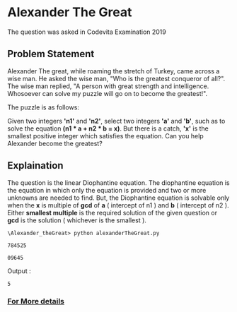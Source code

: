 # Alexander The Great

The question was asked in Codevita Examination 2019

## Problem Statement

Alexander The great, while roaming the stretch of Turkey, came across a wise man. He asked the wise man, "Who is the greatest conqueror of all?". The wise man replied, "A person with great strength and intelligence. Whosoever can solve my puzzle will go on to become the greatest!". 

The puzzle is as follows:

Given two integers **'n1'** and **'n2'**, select two integers **'a'** and **'b'**, such as to solve the equation **(n1 * a + n2 * b = x)**. But there is a catch, **'x'** is the smallest positive integer which satisfies the equation. Can you help Alexander become the greatest?

## Explaination

The question is the linear Diophantine equation. The diophantine equation is the equation in which only the equation is provided and two or more unknowns are needed to find. But, the Diophantine equation is solvable only when the **x** is multiple of **gcd** of **a** ( intercept of n1 ) and **b** ( intercept of n2 ). Either **smallest multiple** is the required solution of the given question or **gcd** is the solution ( whichever is the smallest ).

```\Alexander_theGreat> python alexanderTheGreat.py```

```784525```

```09645```

Output :

```5```


### [For More details](https://en.wikipedia.org/wiki/Diophantine_equation)